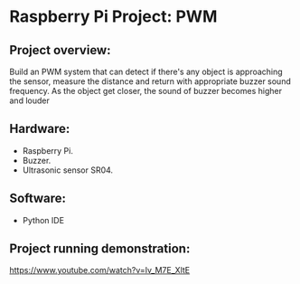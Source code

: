 # Raspberry Pi Project: PWM

## Project overview:
Build an PWM system that can detect if there's any object is approaching the sensor, measure the distance and return with appropriate buzzer sound frequency. As the object get closer, the sound of buzzer becomes higher and louder

## Hardware:
- Raspberry Pi.
- Buzzer.
- Ultrasonic sensor SR04.


## Software:
- Python IDE

## Project running demonstration:
https://www.youtube.com/watch?v=Iv_M7E_XltE
